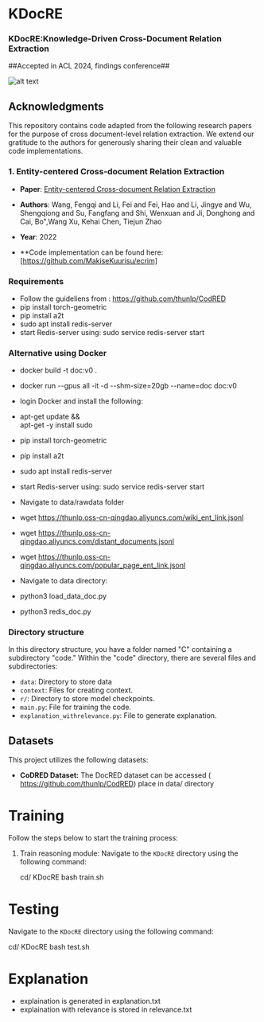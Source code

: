 # KDocRE
<h3>KDocRE:Knowledge-Driven Cross-Document Relation Extraction</h3>

##Accepted in ACL 2024, findings conference## 

![alt text](https://github.com/MonikaJain19/Crossdoc/blob/main/modeldiagramcrossdoc1.drawio.png)


## Acknowledgments
This repository contains code adapted from the following research papers for the purpose of cross document-level relation extraction. We extend our gratitude to the authors for generously sharing their clean and valuable code implementations. 

### 1. Entity-centered Cross-document Relation Extraction

- **Paper**: [Entity-centered Cross-document Relation Extraction](https://arxiv.org/pdf/2210.16541.pdf)
- **Authors**: Wang, Fengqi  and
      Li, Fei  and
      Fei, Hao  and
      Li, Jingye  and
      Wu, Shengqiong  and
      Su, Fangfang  and
      Shi, Wenxuan  and
      Ji, Donghong  and
      Cai, Bo",Wang Xu, Kehai Chen, Tiejun Zhao
- **Year**: 2022

- **Code implementation can be found here: [https://github.com/MakiseKuurisu/ecrim]

### Requirements
- Follow the guideliens from : https://github.com/thunlp/CodRED
- pip install torch-geometric
- pip install a2t
- sudo apt install redis-server
- start Redis-server using: sudo service redis-server start
### Alternative using Docker
- docker build -t doc:v0 .
- docker run --gpus all -it -d --shm-size=20gb --name=doc doc:v0
- login Docker and install the following:

- apt-get update && \
      apt-get -y install sudo
- pip install torch-geometric
- pip install a2t
- sudo apt install redis-server
- start Redis-server using: sudo service redis-server start

- Navigate to data/rawdata folder
- wget https://thunlp.oss-cn-qingdao.aliyuncs.com/wiki_ent_link.jsonl
-  wget https://thunlp.oss-cn-qingdao.aliyuncs.com/distant_documents.jsonl
-  wget https://thunlp.oss-cn-qingdao.aliyuncs.com/popular_page_ent_link.jsonl

- Navigate to data directory:
- python3 load_data_doc.py
- python3 redis_doc.py

<h3>Directory structure</h3>

In this directory structure, you have a folder named "C" containing a subdirectory "code." Within the "code" directory, there are several files and subdirectories:
- `data`: Directory to store data
- `context`: Files for creating context.
- `r/`: Directory to store model checkpoints.
- `main.py`: File for training the code.
- `explanation_withrelevance.py`: File to generate explanation.



## Datasets

This project utilizes the following datasets:

- **CoDRED Dataset:** The DocRED dataset can be accessed ( https://github.com/thunlp/CodRED) place in data/ directory

# Training

Follow the steps below to start the training process:
1. Train reasoning module: 
 Navigate to the `KDocRE` directory using the following command:
   
   cd/ KDocRE
   bash train.sh
   

# Testing

Navigate to the `KDocRE` directory using the following command:

  cd/ KDocRE
   bash test.sh
   

#  Explanation   
- explaination is generated in explanation.txt
- explaination with relevance is stored in relevance.txt
